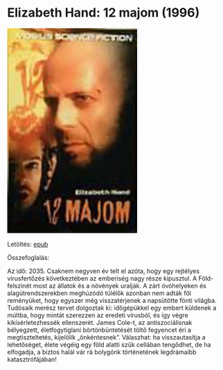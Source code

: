 # <a name="id_779">Elizabeth Hand: 12 majom (1996)</a>
<img src="https://github.com/BercziSandor/calibre_lib/raw/main/Elizabeth%20Hand/12%20Majom%20%28779%29/cover.jpg" alt="cover" width="300"/>

Letöltés: [epub](https://github.com/BercziSandor/calibre_lib/raw/main/Elizabeth%20Hand/12%20Majom%20%28779%29/12%20majom%20-%20Elizabeth%20Hand.epub)

Összefoglalás:
<p class="description">Az idő: 2035. Csaknem negyven év telt el azóta, hogy egy rejtélyes vírusfertőzés következtében az emberiség nagy része kipusztul. A Föld-felszínét most az állatok és a növények uralják. A zárt óvóhelyeken és alagútrendszerekben meghúzódó túlélők azonban nem adták föl reményüket, hogy egyszer még visszatérjenek a napsütötte fönti világba. Tudósaik merész tervet dolgoztak ki: időgépükkel egy embert küldenek a múltba, hogy mintát szerezzen az eredeti vírusból, és így végre kikísérletezhessék ellenszerét. James Cole-t, az antiszociálisnak bélyegzett, életfogytiglani börtönbüntetését töltő fegyencet éri a megtiszteltetés, kijelölik „önkéntesnek”. Válaszhat: ha visszautasítja a lehetőséget, élete végéig egy föld alatti szűk cellában tengődhet, de ha elfogadja, a biztos halál vár rá bolygónk történetének legdrámaibb katasztrófájában!</p>

